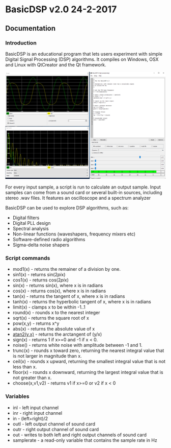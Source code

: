 # BasicDSP v2.0 24-2-2017
## Documentation

### Introduction

BasicDSP is an educational program that lets users experiment with simple Digital Signal Processing (DSP) algorithms. It compiles on Windows, OSX and Linux with QtCreator and the Qt framework.

![Screenshot of BasicDSP](examples/screenshot_pll.png?raw=true "Screenshot of BasicDSP")

For every input sample, a script is run to calculate an output sample. Input samples can come from a sound card or several built-in sources, including stereo .wav files. It features an oscilloscope and a spectrum analyzer

BasicDSP can be used to explore DSP algorithms, such as:
* Digital filters
* Digital PLL design
* Spectral analysis
* Non-linear functions (waveshapers, frequency mixers etc)
* Software-defined radio algorithms
* Sigma-delta noise shapers

### Script commands
* mod1(x) - returns the remainer of a division by one.
* sin1(x) - returns sin(2*pi*x)
* cos1(x) - returns cos(2*pi*x)
* sin(x) - returns sin(x), where x is in radians
* cos(x) - returns cos(x), where x is in radians
* tan(x) - returns the tangent of x, where x is in radians
* tanh(x) - returns the hyperbolic tangent of x, where x is in radians
* limit(x) - clamps x to be within -1..1
* round(x) - rounds x to the nearest integer
* sqrt(x) - returns the square root of x
* pow(x,y) - returns x^y
* abs(x) - returns the absolute value of x
* [atan2(y,x)](https://en.wikipedia.org/wiki/Atan2) - returns the arctangent of (y/x)
* sign(x) - returns 1 if x>=0 and -1 if x < 0.
* noise() - returns white noise with amplitude between -1 and 1.
* trunc(x) - rounds x toward zero, returning the nearest integral value that is not larger in magnitude than x.
* ceil(x) - rounds x upward, returning the smallest integral value that is not less than x.
* floor(x) - rounds x downward, returning the largest integral value that is not greater than x.
* choose(x,v1,v2) - returns v1 if x>=0 or v2 if x < 0

### Variables
* inl - left input channel
* inr - right input channel
* in - (left+right)/2
* outl - left output channel of sound card
* outr - right output channel of sound card
* out - writes to both left and right output channels of sound card
* samplerate - a read-only variable that contains the sample rate in Hz
